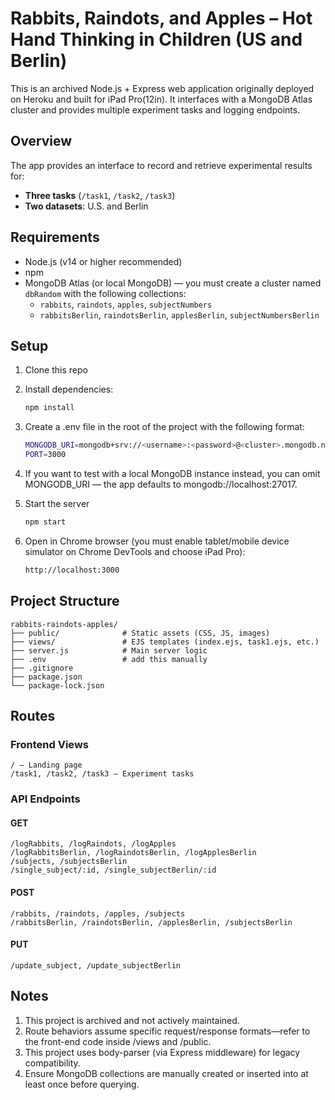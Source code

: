 # Rabbits, Raindots, and Apples – Hot Hand Thinking in Children (US and Berlin)

This is an archived Node.js + Express web application originally deployed on Heroku and built for iPad Pro(12in). It interfaces with a MongoDB Atlas cluster and provides multiple experiment tasks and logging endpoints.

## Overview

The app provides an interface to record and retrieve experimental results for:
- **Three tasks** (`/task1`, `/task2`, `/task3`)
- **Two datasets**: U.S. and Berlin

## Requirements

- Node.js (v14 or higher recommended)
- npm
- MongoDB Atlas (or local MongoDB) — you must create a cluster named `dbRandom` with the following collections:
  - `rabbits`, `raindots`, `apples`, `subjectNumbers`
  - `rabbitsBerlin`, `raindotsBerlin`, `applesBerlin`, `subjectNumbersBerlin`

## Setup

1. Clone this repo

2. Install dependencies:
   ```bash
   npm install

3. Create a .env file in the root of the project with the following format:
    ```bash
    MONGODB_URI=mongodb+srv://<username>:<password>@<cluster>.mongodb.net/dbRabbits
    PORT=3000

4. If you want to test with a local MongoDB instance instead, you can omit MONGODB_URI — the app defaults to mongodb://localhost:27017.

5. Start the server
    ```bash
    npm start

6. Open in Chrome browser (you must enable tablet/mobile device simulator on Chrome DevTools and choose iPad Pro): 
    ```bash
    http://localhost:3000

## Project Structure
    rabbits-raindots-apples/
    ├── public/              # Static assets (CSS, JS, images)
    ├── views/               # EJS templates (index.ejs, task1.ejs, etc.)
    ├── server.js            # Main server logic
    ├── .env                 # add this manually
    ├── .gitignore
    ├── package.json
    └── package-lock.json

## Routes
### Frontend Views
    / – Landing page
    /task1, /task2, /task3 – Experiment tasks
### API Endpoints
#### GET
    /logRabbits, /logRaindots, /logApples
    /logRabbitsBerlin, /logRaindotsBerlin, /logApplesBerlin
    /subjects, /subjectsBerlin
    /single_subject/:id, /single_subjectBerlin/:id
#### POST
    /rabbits, /raindots, /apples, /subjects
    /rabbitsBerlin, /raindotsBerlin, /applesBerlin, /subjectsBerlin
#### PUT
    /update_subject, /update_subjectBerlin

## Notes
1. This project is archived and not actively maintained.
2. Route behaviors assume specific request/response formats—refer to the front-end code inside /views and /public.
3. This project uses body-parser (via Express middleware) for legacy compatibility.
4. Ensure MongoDB collections are manually created or inserted into at least once before querying.